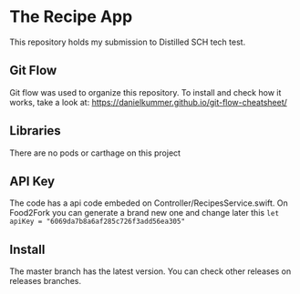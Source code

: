 # The Recipe App
This repository holds my submission to Distilled SCH tech test.

## Git Flow
Git flow was used to organize this repository.
To install and check how it works, take a look at:
https://danielkummer.github.io/git-flow-cheatsheet/

## Libraries
There are no pods or carthage on this project

## API Key
The code has a api code embeded on Controller/RecipesService.swift. On Food2Fork you can generate a brand new one and change later this
`let apiKey = "6069da7b8a6af285c726f3add56ea305"`

## Install
The master branch has the latest version. You can check other releases on releases branches.
